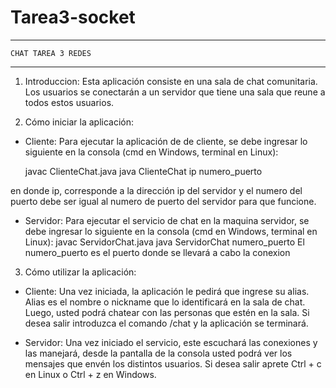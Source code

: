 # Tarea3-socket
------------------------------

    CHAT TAREA 3 REDES

------------------------------

1. Introduccion:
Esta aplicación consiste en una sala de chat comunitaria. Los usuarios se conectarán a un servidor que tiene una sala que reune a todos estos usuarios.

2. Cómo iniciar la aplicación:
- Cliente: Para ejecutar la aplicación de de cliente, se debe ingresar lo siguiente en la consola (cmd en Windows, terminal en Linux):

    javac ClienteChat.java
    java ClienteChat ip numero_puerto
    
en donde ip, corresponde a la dirección ip del servidor y el numero del puerto debe ser igual al numero de puerto del servidor para que funcione.

- Servidor: Para ejecutar el servicio de chat en la maquina servidor, se debe ingresar lo siguiente en la consola (cmd en Windows, terminal en Linux):
    javac ServidorChat.java
    java ServidorChat numero_puerto
El numero_puerto es el puerto donde se llevará a cabo la conexion

3. Cómo utilizar la aplicación:
- Cliente: 
Una vez iniciada, la aplicación le pedirá que ingrese su alias. Alias es el nombre o nickname que lo identificará en la sala de chat. Luego, usted podrá chatear con las personas que estén en la sala.
Si desea salir introduzca el comando /chat y la aplicación se terminará.

- Servidor:
Una vez iniciado el servicio, este escuchará las conexiones y las manejará, desde la pantalla de la consola usted podrá ver los mensajes que envén los distintos usuarios.
Si desea salir aprete Ctrl + c en Linux o Ctrl + z en Windows.

